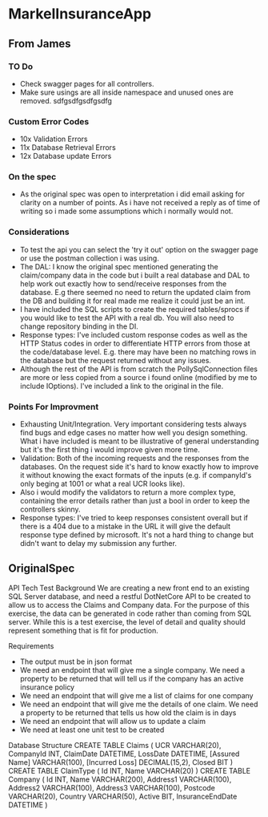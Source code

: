 # MarkelInsuranceApp

## From James

### TO Do
- Check swagger pages for all controllers.
- Make sure usings are all inside namespace and unused ones are removed. sdfgsdfgsdfgsdfg

### Custom Error Codes
- 10x Validation  Errors
- 11x Database Retrieval Errors
- 12x Database update Errors

### On the spec
- As the original spec was open to interpretation i did email asking for clarity on a number of points. As i have not received a reply as of time of writing so i made some assumptions which i normally would not.

### Considerations

- To test the api you can select the 'try it out' option on the swagger page or use the postman collection i was using. 
- The DAL: I know the original spec mentioned generating the claim/company data in the code but i built a real database and DAL to help work out exactly how to send/receive responses from the database.
  E.g there seemed no need to return the updated claim from the DB and building it for real made me realize it could just be an int. 
- I have included the SQL scripts to create the required tables/sprocs if you would like to test the API with a real db. You will also need to change repository binding in the DI. 
- Response types: I've included custom response codes as well as the HTTP Status codes in order to differentiate HTTP errors from those at the code/database level. E.g. there may have been no matching rows in the database but
  the request returned without any issues. 
- Although the rest of the API is from scratch the PollySqlConnection files are more or less copied from a source i found online (modified by me to include IOptions). I've included a link to the original in the file. 

### Points For Improvment

- Exhausting Unit/Integration. Very important considering tests always find bugs and edge cases no matter how well you design something. What i have included is meant to be illustrative of general understanding
  but it's the first thing i would improve given more time. 
- Validation: Both of the incoming requests and the responses from the databases. On the request side it's hard to know exactly how to improve it without knowing the exact formats of the inputs
  (e.g. if companyId's only beging at 1001 or what a real UCR looks like). 
- Also i would modify the validators to return a more complex type, containing the error details rather than just a bool in order to keep the controllers skinny. 
- Response types: I've tried to keep responses consistent overall but if there is a 404 due to a mistake in the URL it will give the default response type defined by microsoft. 
  It's not a hard thing to change but didn't want to delay my submission any further. 




## OriginalSpec
API Tech Test
Background
We are creating a new front end to an existing SQL Server database, and need a restful DotNetCore
API to be created to allow us to access the Claims and Company data.
For the purpose of this exercise, the data can be generated in code rather than coming from SQL
server.
While this is a test exercise, the level of detail and quality should represent something that is fit for
production.

Requirements
- The output must be in json format
- We need an endpoint that will give me a single company. We need a property to be returned that will tell us if the company has an active insurance policy
- We need an endpoint that will give me a list of claims for one company
- We need an endpoint that will give me the details of one claim. We need a property to be returned that tells us how old the claim is in days
- We need an endpoint that will allow us to update a claim
- We need at least one unit test to be created

Database Structure
CREATE TABLE Claims
(
UCR VARCHAR(20),
CompanyId INT,
ClaimDate DATETIME,
LossDate DATETIME,
[Assured Name] VARCHAR(100),
[Incurred Loss] DECIMAL(15,2),
Closed BIT
)
CREATE TABLE ClaimType
(
Id INT,
Name VARCHAR(20)
)
CREATE TABLE Company
(
Id INT,
Name VARCHAR(200),
Address1 VARCHAR(100),
Address2 VARCHAR(100),
Address3 VARCHAR(100),
Postcode VARCHAR(20),
Country VARCHAR(50),
Active BIT,
InsuranceEndDate DATETIME
)
